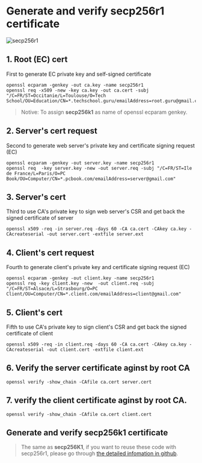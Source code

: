 # Generate and verify secp256r1 certificate

![secp256r1](https://www.gitcoins.io/assets/images/elliptic-curve-0d9de7e1b8ff7a1adc62cc432a4427b8.png)


## 1. Root (EC) cert
First to generate EC private key and self-signed certificate

```
openssl ecparam -genkey -out ca.key -name secp256r1 
openssl req -x509 -new -key ca.key -out ca.cert -subj "/C=FR/ST=Occitanie/L=Toulouse/O=Tech School/OU=Education/CN=*.techschool.guru/emailAddress=root.guru@gmail.com"
```

> Notive: To assign **secp256k1** as name of openssl ecparam genkey.

## 2. Server's cert request 
Second to generate web server's private key and certificate signing request (EC)

```
openssl ecparam -genkey -out server.key -name secp256r1 
openssl req  -key server.key -new -out server.req -subj "/C=FR/ST=Ile de France/L=Paris/O=PC Book/OU=Computer/CN=*.pcbook.com/emailAddress=server@gmail.com"
```

## 3. Server's cert
Third to use CA's private key to sign web server's CSR and get back the signed certificate of server
```
openssl x509 -req -in server.req -days 60 -CA ca.cert -CAkey ca.key -CAcreateserial -out server.cert -extfile server.ext
```

## 4. Client's cert request
Fourth to generate client's private key and certificate signing request (EC)
```
openssl ecparam -genkey -out client.key -name secp256r1 
openssl req -key client.key -new  -out client.req -subj "/C=FR/ST=Alsace/L=Strasbourg/O=PC Client/OU=Computer/CN=*.client.com/emailAddress=client@gmail.com"
```

## 5. Client's cert
Fifth to use CA's private key to sign client's CSR and get back the signed certificate of client
```
openssl x509 -req -in client.req -days 60 -CA ca.cert -CAkey ca.key -CAcreateserial -out client.cert -extfile client.ext
```

## 6. Verify the server certificate aginst by root CA
```
openssl verify -show_chain -CAfile ca.cert server.cert
```

## 7. verify the client certificate aginst by root CA.
```
openssl verify -show_chain -CAfile ca.cert client.cert
```

## Generate and verify secp256k1 certificate

> The same as **secp256K1**, if you want to reuse these code with secp256r1, please go through [the detailed infomation in github](https://github.com/vulnsystem/OpenssLabs/blob/main/secp256k1/).

